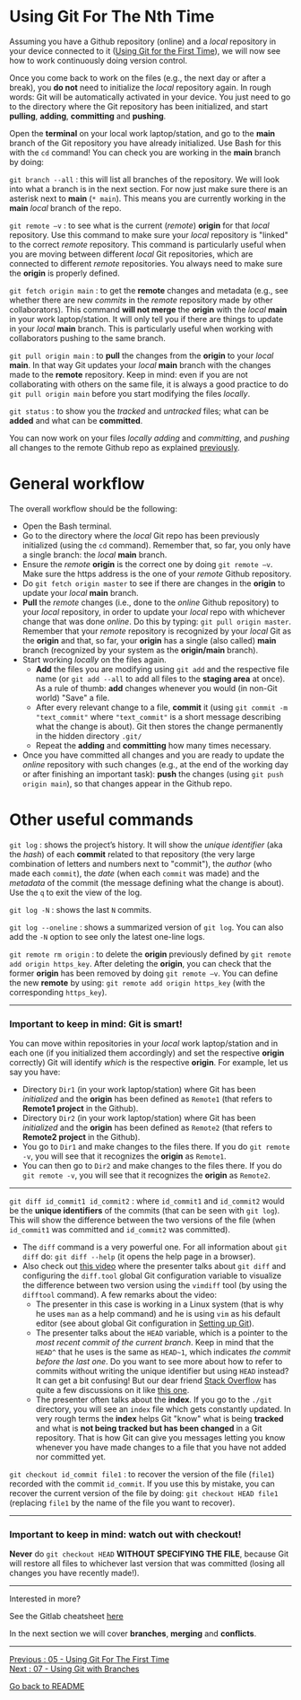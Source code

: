 # Using Git For The Nth Time

Assuming you have a Github repository (online) and a *local* repository in your device connected to it ([Using Git for the First Time](https://github.com/HeatherAn/recommended-coding-practices/blob/main/05-Using-Git-For-The-First-Time.md)), we will now see how to work continuously doing version control.  

Once you come back to work on the files (e.g., the next day or after a break), you **do not** need to initialize the *local* repository again. In rough words: Git will be automatically activated in your device. You just need to go to the directory where the Git repository has been initialized, and start **pulling**, **adding**, **committing** and **pushing**. 

Open the **terminal** on your local work laptop/station, and go to the **main** branch of the Git repository you have already initialized. Use Bash for this with the `cd` command! You can check you are working in the **main** branch by doing:

`git branch --all` : this will list all branches of the repository. We will look into what a branch is in the next section. For now just make sure there is an asterisk next to **main** (`* main`). This means you are currently working in the **main** *local* branch of the repo.   

`git remote –v` : to see what is the current (*remote*) **origin** for that *local* repository. Use this command to make sure your *local* repository is "linked" to the correct *remote* repository. This command is particularly useful when you are moving between different *local* Git repositories, which are connected to different *remote* repositories. You always need to make sure the **origin** is properly defined.

`git fetch origin main` : to get the **remote** changes and metadata (e.g., see whether there are new *commits* in the *remote* repository made by other collaborators). This command **will not merge** the **origin** with the *local* **main** in your work laptop/station. It will only tell you if there are things to update in your *local* **main** branch. This is particularly useful when working with collaborators pushing to the same branch.  

`git pull origin main` : to **pull** the changes from the **origin** to your *local* **main**. In that way Git updates your *local* **main** branch with the changes made to the **remote** repository. Keep in mind: even if you are not collaborating with others on the same file, it is always a good practice to do `git pull origin main` before you start modifying the files *locally*.

`git status` : to show you the *tracked* and *untracked* files; what can be **added** and what can be **committed**.  

You can now work on your files *locally* *adding* and *committing*, and *pushing* all changes to the remote Github repo as explained [previously](https://github.com/HeatherAn/recommended-coding-practices/blob/main/05-Using-Git-For-The-First-Time.md).


# General workflow

The overall workflow should be the following:

- Open the Bash terminal.  
- Go to the directory where the *local* Git repo has been previously initialized (using the `cd` command). Remember that, so far, you only have a single branch: the *local* **main** branch.  
- Ensure the *remote* **origin** is the correct one by doing `git remote –v`. Make sure the https address is the one of your *remote* Github repository.  
- Do `git fetch origin master` to see if there are changes in the **origin** to update your *local* **main** branch.
- **Pull** the *remote* changes (i.e., done to the *online* Github repository) to your *local* repository, in order to update your *local* repo with whichever change that was done *online*. Do this by typing: `git pull origin master`. Remember that your *remote* repository is recognized by your *local* Git as the **origin** and that, so far, your **origin** has a single (also called) **main** branch (recognized by your system as the **origin/main** branch).  
- Start working *locally* on the files again.  
    * **Add** the files you are modifying using `git add` and the respective file name (or `git add --all` to add all files to the **staging area** at once). As a rule of thumb: **add** changes whenever you would (in non-Git world) "Save" a file.  
    * After every relevant change to a file, **commit** it (using `git commit -m "text_commit"` where `"text_commit"` is a short message describing what the change is about). Git then stores the change permanently in the hidden directory `.git/`  
    * Repeat the **adding** and **committing** how many times necessary.  
- Once you have committed all changes and you are ready to update the *online* repository with such changes (e.g., at the end of the working day or after finishing an important task): **push** the changes (using `git push origin main`), so that changes appear in the Github repo.

# Other useful commands

`git log` : shows the project’s history. It will show the *unique identifier* (aka the *hash*) of each **commit** related to that repository (the very large combination of letters and numbers next to "commit"), the *author* (who made each `commit`), the *date* (when each `commit` was made) and the *metadata* of the commit (the message defining what the change is about). Use the `q` to exit the view of the log.  

`git log -N` : shows the last `N` commits.  

`git log --oneline` : shows a summarized version of `git log`. You can also add the `-N` option to see only the latest one-line logs.  

`git remote rm origin` : to delete the **origin** previously defined by  `git remote add origin https_key`. After deleting the **origin**, you can check that the former **origin** has been removed by doing `git remote –v`. You can define the new **remote** by using: `git remote add origin https_key` (with the corresponding `https_key`).

______________________________________
### Important to keep in mind: Git is smart!

You can move within repositories in your *local* work laptop/station and in each one (if you initialized them accordingly) and set the respective **origin** correctly) Git will identify *which* is the respective **origin**. For example, let us say you have:  
- Directory `Dir1` (in your work laptop/station) where Git has been *initialized* and the **origin** has been defined as `Remote1` (that refers to **Remote1 project** in the Github).  
- Directory `Dir2` (in your work laptop/station) where Git has been *initialized* and the **origin** has been defined as `Remote2` (that refers to **Remote2 project** in the Github).
- You go to `Dir1` and make changes to the files there. If you do `git remote -v`, you will see that it recognizes the **origin** as `Remote1`. 
- You can then go to `Dir2` and make changes to the files there. If you do `git remote -v`, you will see that it recognizes the **origin** as `Remote2`. 

_______________________________________

`git diff id_commit1 id_commit2` : where `id_commit1` and `id_commit2` would be the **unique identifiers** of the commits (that can be seen with `git log`). This will show the difference between the two versions of the file (when `id_commit1` was committed and `id_commit2` was committed).

* The `diff` command is a very powerful one. For all information about `git diff` do: `git diff --help` (it opens the help page in a browser).  
* Also check out [this video](https://youtu.be/Wk-IK2uJt28) where the presenter talks about `git diff` and configuring the `diff.tool` global Git configuration variable to visualize the difference between two version using the `vimdiff` tool (by using the `difftool` command). A few remarks about the video:
    * The presenter in this case is working in a Linux system (that is why he uses `man` as a help command) and he is using `vim` as his default editor (see about global Git configuration in [Setting up Git](https://github.com/HeatherAn/recommended-coding-practices/blob/main/04-Setting-Up-Git.md)).
    * The presenter talks about the `HEAD` variable, which is a pointer to the *most recent commit of the current branch*. Keep in mind that the `HEAD^` that he uses is the same as `HEAD~1`, which indicates *the commit before the last one*. Do you want to see more about how to refer to commits without writing the unique identifier but using `HEAD` instead? It can get a bit confusing! But our dear friend [Stack Overflow](https://stackoverflow.com/) has quite a few discussions on it like [this one](https://stackoverflow.com/questions/2221658/whats-the-difference-between-head-and-head-in-git). 
    * The presenter often talks about the **index**. If you go to the `./git` directory, you will see an `index` file which gets constantly updated. In very rough terms the **index** helps Git "know" what is being **tracked** and what is **not being tracked but has been changed** in a Git repository. That is how Git can give you messages letting you know whenever you have made changes to a file that you have not added nor committed yet. 


`git checkout id_commit file1` : to recover the version of the file (`file1`) recorded with the commit `id_commit`. If you use this by mistake, you can recover the current version of the file by doing: `git checkout HEAD file1` (replacing `file1` by the name of the file you want to recover).

_________________________
### Important to keep in mind: watch out with checkout! 

**Never** do `git checkout HEAD` **WITHOUT SPECIFYING THE FILE**, because Git will restore all files to whichever last version that was committed (losing all changes you have recently made!).

_________________________


Interested in more?

See the Gitlab cheatsheet [here](https://about.gitlab.com/images/press/git-cheat-sheet.pdf)

In the next section we will cover **branches**, **merging** and **conflicts**.

________________________

[Previous : 05 - Using Git For The First Time](https://github.com/HeatherAn/recommended-coding-practices/blob/main/05-Using-Git-For-The-First-Time.md)  
[Next     : 07 - Using Git with Branches](https://github.com/HeatherAn/recommended-coding-practices/blob/main/07-Using-Git-With-Branches.md)

[Go back to README](https://github.com/HeatherAn/recommended-coding-practices#readme)